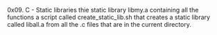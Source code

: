 0x09. C - Static libraries 
thie static library libmy.a containing all the functions
a script called create_static_lib.sh that creates a static library called liball.a from all the .c files that are in the current directory.
